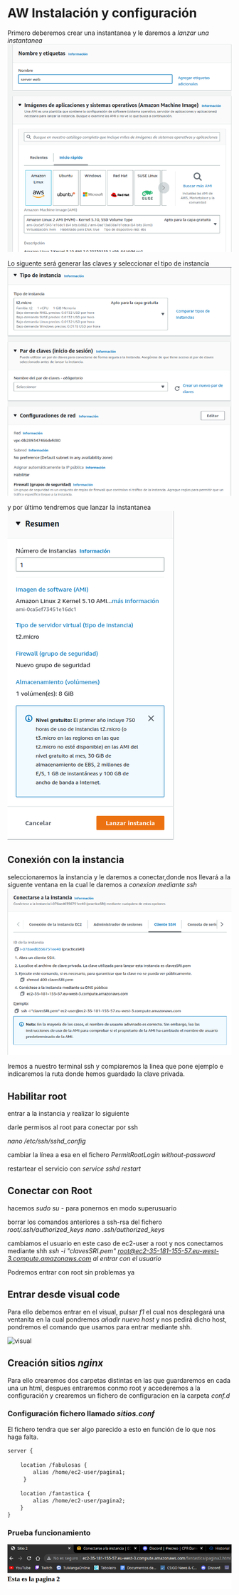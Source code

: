 # AW Instalación y configuración
Primero deberemos crear una instantanea y le daremos a _lanzar una instantanea_ 
![instantanea1](https://github.com/Joel1747/AWserver/blob/master/imagenes/instantanea.png)

Lo siguente será generar las claves y seleccionar el tipo de instancia
![instantanea2](https://github.com/Joel1747/AWserver/blob/master/imagenes/instantanea2.png)

y por último tendremos que lanzar la instantanea
![instantanea3](https://github.com/Joel1747/AWserver/blob/master/imagenes/instantanea3.png)

## Conexión con la instancia
seleccionaremos la instancia y le daremos a conectar,donde nos llevará a la siguente ventana en la cual le daremos a _conexion mediante ssh_
![Conectar](https://github.com/Joel1747/AWserver/blob/master/imagenes/Conectar.png)

Iremos a nuestro terminal ssh y compiaremos la linea que pone ejemplo e indicaremos la ruta donde hemos guardado la clave privada.

## Habilitar root
entrar a la instancia y realizar lo siguiente 

darle permisos al root para conectar por ssh

_nano /etc/ssh/sshd_config_

cambiar la línea a esa en el fichero
_PermitRootLogin without-password_

restartear el servicio con _service sshd restart_

## Conectar con Root
hacemos _sudo su -_ para ponernos en modo superusuario

borrar los comandos anteriores a ssh-rsa del fichero  _root/.ssh/authorized_keys_
_nano .ssh/authorized_keys_

cambiamos el usuario en este caso de ec2-user a root y nos conectamos mediante shh
_ssh -i "clavesSRI.pem" root@ec2-35-181-155-57.eu-west-3.compute.amazonaws.com al entrar con el usuario_ 

Podremos entrar con root sin problemas ya

## Entrar desde visual code
Para ello debemos entrar en el visual, pulsar _f1_ el cual nos desplegará una ventanita en la cual pondremos _añadir nuevo host_ y nos pedirá dicho host, pondremos el comando que usamos para entrar mediante shh.

![visual]()


## Creación sitios _nginx_ 

Para ello crearemos dos carpetas distintas en las que guardaremos en cada una un html, despues entraremos conmo root y accederemos a la configuración y crearemos un fichero de configuracion en la carpeta _conf.d_  

### Configuración fichero llamado _sitios.conf_
El fichero tendra que ser algo parecido a esto en función de lo que nos haga falta.
~~~
server {

    location /fabulosas { 
        alias /home/ec2-user/pagina1;
     }

    location /fantastica {		
        alias /home/ec2-user/pagina2;	
    }
}
~~~ 

### Prueba funcionamiento
![Foto prueba](https://github.com/Joel1747/AWserver/blob/master/imagenes/Captura%20de%20pantalla%20de%202023-02-02%2016-59-19.png)